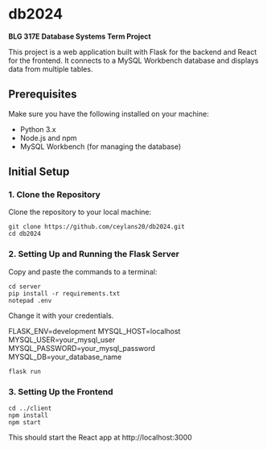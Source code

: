 # db2024
**BLG 317E Database Systems Term Project**

This project is a web application built with Flask for the backend and React for the frontend. It connects to a MySQL Workbench database and displays data from multiple tables.

## Prerequisites

Make sure you have the following installed on your machine:
- Python 3.x
- Node.js and npm
- MySQL Workbench (for managing the database)

## Initial Setup

### 1. Clone the Repository

Clone the repository to your local machine:

```
git clone https://github.com/ceylans20/db2024.git
cd db2024
```
### 2. Setting Up and Running the Flask Server

Copy and paste the commands to a terminal:
```
cd server
pip install -r requirements.txt
notepad .env
```
Change it with your credentials.

FLASK_ENV=development
MYSQL_HOST=localhost
MYSQL_USER=your_mysql_user
MYSQL_PASSWORD=your_mysql_password
MYSQL_DB=your_database_name

```
flask run
```

### 3. Setting Up the Frontend
```
cd ../client
npm install
npm start
```

This should start the React app at http://localhost:3000